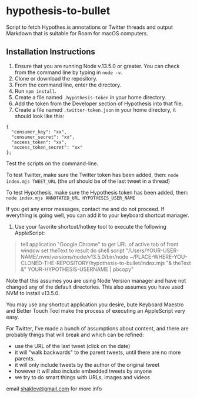 # hypothesis-to-bullet

Script to fetch Hypothes.is annotations or Twitter threads and output Markdown that is suitable for Roam for macOS computers.

## Installation Instructions

1. Ensure that you are running Node v.13.5.0 or greater. You can check from the command line by typing in `node -v`.
1. Clone or download the repository.
1. From the command line, enter the directory.
1. Run `npm install`.
1. Create a file named `.hypothesis-token` in your home directory.
1. Add the token from the Developer section of Hypothesis into that file.
1. Create a file named `.twitter-token.json` in your home directory, it should look like this:

```
{
  "consumer_key": "xx",
  "consumer_secret": "xx",
  "access_token": "xx",
  "access_token_secret": "xx"
};
```

Test the scripts on the command-line. 

To test Twitter, make sure the Twitter token has been added, then:
`node index.mjs TWEET_URL`
(the url should be of the last tweet in a thread)

To test Hypothesis, make sure the Hypothesis token has been added, then:
`node index.mjs ANNOTATED_URL HYPOTHESIS_USER_NAME`

If you get any error messages, contact me and do not proceed. If everything is going well, you can add it to your keyboard shortcut manager.

1. Use your favorite shortcut/hotkey tool to execute the following AppleScript:

>  tell application "Google Chrome" to get URL of active tab of front window
>  set theText to result
>  do shell script "/Users/YOUR-USER-NAME/.nvm/versions/node/v13.5.0/bin/node ~/PLACE-WHERE-YOU-CLONED-THE-REPOSITORY/hypothesis-to-bullet/index.mjs  "& theText &" YOUR-HYPOTHESIS-USERNAME | pbcopy"

Note that this assumes you are using Node Version manager and have not changed any of the default directories. This also assumes you have used NVM to install v13.5.0.

You may use any shortcut application you desire, bute Keyboard Maestro and Better Touch Tool make the process of executing an AppleScript very easy.

For Twitter, I've made a bunch of assumptions about content, and there are probably things that will break and which can be refined:
- use the URL of the last tweet (click on the date)
- it will "walk backwards" to the parent tweets, until there are no more parents.
- it will only include tweets by the author of the original tweet
- however it will also include embedded tweets by anyone
- we try to do smart things with URLs, images and videos

email shaklev@gmail.com for more info
